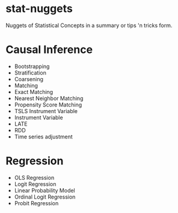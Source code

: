 # stat-nuggets
Nuggets of Statistical Concepts in a summary or tips 'n tricks form.


# Causal Inference 

- Bootstrapping 
- Stratification
- Coarsening
- Matching 
- Exact Matching
- Nearest Neighbor Matching
- Propensity Score Matching
- TSLS Instrument Variable
- Instrument Variable
- LATE
- RDD
- Time series adjustment

# Regression

- OLS Regression
- Logit Regression
- Linear Probability Model 
- Ordinal Logit Regression
- Probit Regression 
